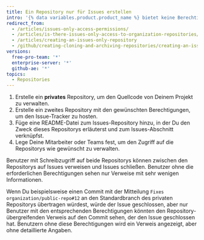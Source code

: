 ```yaml
---
title: Ein Repository nur für Issues erstellen
intro: '{% data variables.product.product_name %} bietet keine Berechtigungen für den Zugriff ausschließlich auf Issues. Sie können zu diesem Zweck aber ein zweites Repository erstellen, das nur die Issues enthält.'
redirect_from:
  - /articles/issues-only-access-permissions/
  - /articles/is-there-issues-only-access-to-organization-repositories/
  - /articles/creating-an-issues-only-repository
  - /github/creating-cloning-and-archiving-repositories/creating-an-issues-only-repository
versions:
  free-pro-team: '*'
  enterprise-server: '*'
  github-ae: '*'
topics:
  - Repositories
---
```


1. Erstelle ein **privates** Repository, um den Quellcode von Deinem Projekt zu verwalten.
2. Erstelle ein zweites Repository mit den gewünschten Berechtigungen, um den Issue-Tracker zu hosten.
3. Füge eine README-Datei zum Issues-Repository hinzu, in der Du den Zweck dieses Repositorys erläuterst und zum Issues-Abschnitt verknüpfst.
4. Lege Deine Mitarbeiter oder Teams fest, um den Zugriff auf die Repositorys wie gewünscht zu verwalten.

Benutzer mit Schreibzugriff auf beide Repositorys können zwischen den Repositorys auf Issues verweisen und Issues schließen. Benutzer ohne die erforderlichen Berechtigungen sehen nur Verweise mit sehr wenigen Informationen.

Wenn Du beispielsweise einen Commit mit der Mitteilung `Fixes organization/public-repo#12` an den Standardbranch des privaten Repositorys übertragen würdest, würde der Issue geschlossen, aber nur Benutzer mit den entsprechenden Berechtigungen könnten den Repository-übergreifenden Verweis auf den Commit sehen, der den Issue geschlossen hat. Benutzern ohne diese Berechtigungen wird ein Verweis angezeigt, aber ohne detaillierte Angaben.
